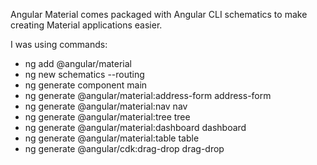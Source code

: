 Angular Material comes packaged with Angular CLI schematics to make creating Material applications easier.

I was using commands:

- ng add @angular/material
- ng new schematics --routing
- ng generate component main
- ng generate @angular/material:address-form address-form
- ng generate @angular/material:nav nav
- ng generate @angular/material:tree tree
- ng generate @angular/material:dashboard dashboard		
- ng generate @angular/material:table	table
- ng generate @angular/cdk:drag-drop	drag-drop	
